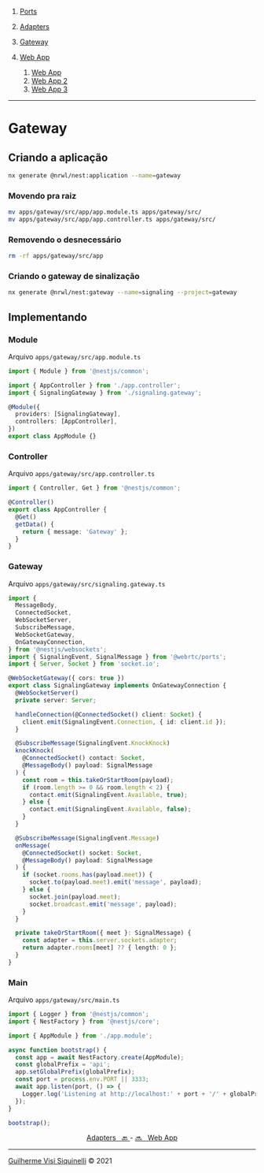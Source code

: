 1. [Ports](./PORTS.md)

1. [Adapters](./ADAPTERS.md)

1. [Gateway](./GATEWAY.md)

1. [Web App](./WEBAPP.md)
   1. [Web App](./WEBAPP.md)
   1. [Web App 2](./WEBAPP-2.md)
   1. [Web App 3](./WEBAPP-3.md)

---

# Gateway

## Criando a aplicação

```sh
nx generate @nrwl/nest:application --name=gateway
```

### Movendo pra raiz

```sh
mv apps/gateway/src/app/app.module.ts apps/gateway/src/
mv apps/gateway/src/app/app.controller.ts apps/gateway/src/
```

### Removendo o desnecessário

```sh
rm -rf apps/gateway/src/app
```

### Criando o gateway de sinalização

```sh
nx generate @nrwl/nest:gateway --name=signaling --project=gateway
```

## Implementando

### Module

Arquivo `apps/gateway/src/app.module.ts`

```ts
import { Module } from '@nestjs/common';

import { AppController } from './app.controller';
import { SignalingGateway } from './signaling.gateway';

@Module({
  providers: [SignalingGateway],
  controllers: [AppController],
})
export class AppModule {}
```

### Controller

Arquivo `apps/gateway/src/app.controller.ts`

```ts
import { Controller, Get } from '@nestjs/common';

@Controller()
export class AppController {
  @Get()
  getData() {
    return { message: 'Gateway' };
  }
}
```

### Gateway

Arquivo `apps/gateway/src/signaling.gateway.ts`

```ts
import {
  MessageBody,
  ConnectedSocket,
  WebSocketServer,
  SubscribeMessage,
  WebSocketGateway,
  OnGatewayConnection,
} from '@nestjs/websockets';
import { SignalingEvent, SignalMessage } from '@webrtc/ports';
import { Server, Socket } from 'socket.io';

@WebSocketGateway({ cors: true })
export class SignalingGateway implements OnGatewayConnection {
  @WebSocketServer()
  private server: Server;

  handleConnection(@ConnectedSocket() client: Socket) {
    client.emit(SignalingEvent.Connection, { id: client.id });
  }

  @SubscribeMessage(SignalingEvent.KnockKnock)
  knockKnock(
    @ConnectedSocket() contact: Socket,
    @MessageBody() payload: SignalMessage
  ) {
    const room = this.takeOrStartRoom(payload);
    if (room.length >= 0 && room.length < 2) {
      contact.emit(SignalingEvent.Available, true);
    } else {
      contact.emit(SignalingEvent.Available, false);
    }
  }

  @SubscribeMessage(SignalingEvent.Message)
  onMessage(
    @ConnectedSocket() socket: Socket,
    @MessageBody() payload: SignalMessage
  ) {
    if (socket.rooms.has(payload.meet)) {
      socket.to(payload.meet).emit('message', payload);
    } else {
      socket.join(payload.meet);
      socket.broadcast.emit('message', payload);
    }
  }

  private takeOrStartRoom({ meet }: SignalMessage) {
    const adapter = this.server.sockets.adapter;
    return adapter.rooms[meet] ?? { length: 0 };
  }
}
```

### Main

Arquivo `apps/gateway/src/main.ts`

```ts
import { Logger } from '@nestjs/common';
import { NestFactory } from '@nestjs/core';

import { AppModule } from './app.module';

async function bootstrap() {
  const app = await NestFactory.create(AppModule);
  const globalPrefix = 'api';
  app.setGlobalPrefix(globalPrefix);
  const port = process.env.PORT || 3333;
  await app.listen(port, () => {
    Logger.log('Listening at http://localhost:' + port + '/' + globalPrefix);
  });
}

bootstrap();
```


<center>

[Adapters &nbsp; 🔙 ](./ADAPTERS.md) - [ 🔜 &nbsp; Web App](./WEBAPP.md)

</center>

---

[Guilherme Visi Siquinelli](https://guiseek.dev) &copy; 2021